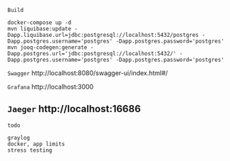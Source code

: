 ``
Build
``
````
docker-compose up -d
mvn liquibase:update -Dapp.liquibase.url=jdbc:postgresql://localhost:5432/postgres -Dapp.postgres.username='postgres' -Dapp.postgres.password='postgres'
mvn jooq-codegen:generate -Dapp.postgres.url='jdbc:postgresql://localhost:5432/' -Dapp.postgres.username='postgres' -Dapp.postgres.password='postgres'

````
``
Swagger
``
http://localhost:8080/swagger-ui/index.html#/

``
Grafana
``
http://localhost:3000

``
Jaeger
``
http://localhost:16686
---
``
todo
``
````
graylog
docker, app limits
stress testing 
````